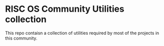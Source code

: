 # RISC OS Community Utilities collection
This repo contaisn a collection of utilities required by most of the projects in this community.


